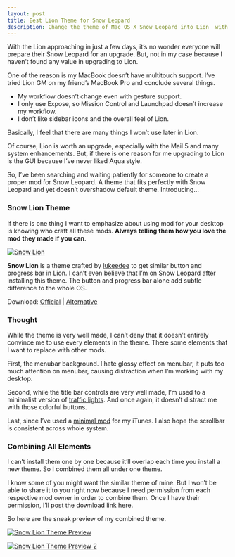 ```yaml
---
layout: post
title: Best Lion Theme for Snow Leopard
description: Change the theme of Mac OS X Snow Leopard into Lion  with this small package.
---
```

With the Lion approaching in just a few days, it’s no wonder everyone will prepare their Snow Leopard for an upgrade. But, not in my case because I haven’t found any value in upgrading to Lion.

One of the reason is my MacBook doesn’t have multitouch support.  I’ve tried Lion GM on my friend’s MacBook Pro and conclude several things.

- My workflow doesn’t change even with gesture support.
- I only use Expose, so Mission Control and Launchpad doesn’t increase my workflow.
- I don’t like sidebar icons and the overall feel of Lion.

Basically, I feel that there are many things I won’t use later in Lion.

Of course, Lion is worth an upgrade, especially with the Mail 5 and many system enhancements. But, if there is one reason for me  upgrading to Lion is the GUI because I’ve never liked Aqua style.

So, I’ve been searching and waiting patiently for someone to create a proper mod for Snow Leopard. A theme that fits perfectly with Snow Leopard and yet doesn’t overshadow default theme. Introducing…

### Snow Lion Theme

If there is one thing I want to emphasize about using mod for your desktop is knowing who craft all these mods. **Always telling them how you love the mod they made if you can**.

[ ![Snow Lion][img1] ](http://images.sayzlim.net/2011/07/snowlion_preview.jpg "Snow Lion")

[img1]: http://images.sayzlim.net/2011/07/snowlion_preview.jpg "Snow Lion"

**Snow Lion** is a theme crafted by [lukeedee][1] to get similar button and progress bar in Lion. I can’t even believe that I’m on Snow Leopard after installing this theme. The button and progress bar alone add subtle difference to the whole OS.

Download: [Official](http://lukeedee.deviantart.com/art/Snow-Lion-Theme-Update-2-208905192 "Snow Lion Theme") | [Alternative](http://s3.sayzlim.net/f/snowlion-leopard-theme.zip "Snow Lion Theme")

### Thought

While the theme is very well made, I can’t deny that it doesn’t entirely convince me to use every elements in the theme. There some elements that I want to replace with other mods.

First, the menubar background. I hate glossy effect on menubar, it puts too much attention on menubar, causing distraction when I’m working with my desktop.

Second, while the title bar controls are very well made, I’m used to a minimalist version of [traffic lights][2]. And once again, it doesn’t distract me with those colorful buttons.

Last, since I’ve used a [minimal mod][3] for my iTunes. I also hope the scrollbar is consistent across whole system.

### Combining All Elements

I can’t install them one by one because it’ll overlap each time you install a new theme. So I combined them all under one theme.

I know some of you might want the similar theme of mine. But I won’t be able to share it to you right now because I need permission from each respective mod owner in order to combine them. Once I have their permission, I’ll post the download link here.

So here are the sneak preview of my combined theme.

[ ![Snow Lion Theme Preview][img4] ](http://images.sayzlim.net/2011/07/snowlion_titlebar.jpg "Snow Lion Theme Preview")

[img4]: http://images.sayzlim.net/2011/07/snowlion_titlebar.jpg "Snow Lion Theme Preview"

[ ![Snow Lion Theme Preview 2][img7] ](http://images.sayzlim.net/2011/07/snowlion_scrollbar.jpg "Snow Lion Theme Preview 2")

[img7]: http://images.sayzlim.net/2011/07/snowlion_scrollbar.jpg "Snow Lion Theme Preview 2"

[1]: http://lukeedee.deviantart.com/ "Lukeedee (Luc) on deviantART"
[2]: http://sayzlim.net/polished-traffic-lights-for-snow-leopard "Polished Traffic Lights for Snow Leopard | Sayz Lim - sayzlim.net"
[3]: http://sayzlim.net/minimal-itunes-interface-mod-for-mac "Minimal iTunes Interface Mod for Mac | Sayz Lim"